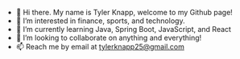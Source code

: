 - 👋 Hi there. My name is Tyler Knapp, welcome to my Github page!
- 👀 I’m interested in finance, sports, and technology. 
- 🌱 I’m currently learning Java, Spring Boot, JavaScript, and React
- 💞️ I’m looking to collaborate on anything and everything!
- 📫 Reach me by email at tylerknapp25@gmail.com

<!---
tyler-knapp/tyler-knapp is a ✨ special ✨ repository because its `README.md` (this file) appears on your GitHub profile.
You can click the Preview link to take a look at your changes.
--->
